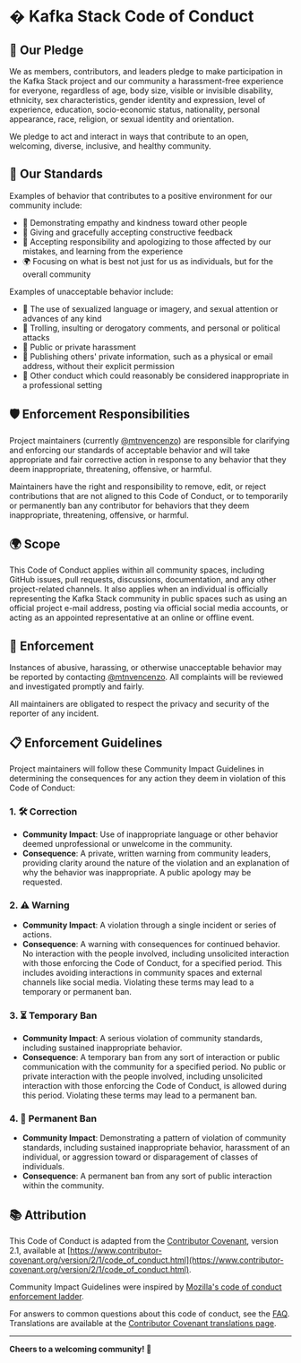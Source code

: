 # � Kafka Stack Code of Conduct

## 🤝 Our Pledge

We as members, contributors, and leaders pledge to make participation in the Kafka Stack project and our community a harassment-free experience for everyone, regardless of age, body size, visible or invisible disability, ethnicity, sex characteristics, gender identity and expression, level of experience, education, socio-economic status, nationality, personal appearance, race, religion, or sexual identity and orientation.

We pledge to act and interact in ways that contribute to an open, welcoming, diverse, inclusive, and healthy community.

## 📏 Our Standards

Examples of behavior that contributes to a positive environment for our community include:

- 🫶 Demonstrating empathy and kindness toward other people
- 💬 Giving and gracefully accepting constructive feedback
- 🤝 Accepting responsibility and apologizing to those affected by our mistakes, and learning from the experience
- 🌍 Focusing on what is best not just for us as individuals, but for the overall community

Examples of unacceptable behavior include:

- 🚫 The use of sexualized language or imagery, and sexual attention or advances of any kind
- 🚫 Trolling, insulting or derogatory comments, and personal or political attacks
- 🚫 Public or private harassment
- 🚫 Publishing others' private information, such as a physical or email address, without their explicit permission
- 🚫 Other conduct which could reasonably be considered inappropriate in a professional setting

## 🛡️ Enforcement Responsibilities

Project maintainers (currently [@mtnvencenzo](https://github.com/mtnvencenzo)) are responsible for clarifying and enforcing our standards of acceptable behavior and will take appropriate and fair corrective action in response to any behavior that they deem inappropriate, threatening, offensive, or harmful.

Maintainers have the right and responsibility to remove, edit, or reject contributions that are not aligned to this Code of Conduct, or to temporarily or permanently ban any contributor for behaviors that they deem inappropriate, threatening, offensive, or harmful.

## 🌍 Scope

This Code of Conduct applies within all community spaces, including GitHub issues, pull requests, discussions, documentation, and any other project-related channels. It also applies when an individual is officially representing the Kafka Stack community in public spaces such as using an official project e-mail address, posting via official social media accounts, or acting as an appointed representative at an online or offline event.

## 🚨 Enforcement

Instances of abusive, harassing, or otherwise unacceptable behavior may be reported by contacting [@mtnvencenzo](https://github.com/mtnvencenzo). All complaints will be reviewed and investigated promptly and fairly.

All maintainers are obligated to respect the privacy and security of the reporter of any incident.

## 📋 Enforcement Guidelines

Project maintainers will follow these Community Impact Guidelines in determining the consequences for any action they deem in violation of this Code of Conduct:

### 1. 🛠️ Correction
- **Community Impact**: Use of inappropriate language or other behavior deemed unprofessional or unwelcome in the community.
- **Consequence**: A private, written warning from community leaders, providing clarity around the nature of the violation and an explanation of why the behavior was inappropriate. A public apology may be requested.

### 2. ⚠️ Warning
- **Community Impact**: A violation through a single incident or series of actions.
- **Consequence**: A warning with consequences for continued behavior. No interaction with the people involved, including unsolicited interaction with those enforcing the Code of Conduct, for a specified period. This includes avoiding interactions in community spaces and external channels like social media. Violating these terms may lead to a temporary or permanent ban.

### 3. ⏳ Temporary Ban
- **Community Impact**: A serious violation of community standards, including sustained inappropriate behavior.
- **Consequence**: A temporary ban from any sort of interaction or public communication with the community for a specified period. No public or private interaction with the people involved, including unsolicited interaction with those enforcing the Code of Conduct, is allowed during this period. Violating these terms may lead to a permanent ban.

### 4. 🚫 Permanent Ban
- **Community Impact**: Demonstrating a pattern of violation of community standards, including sustained inappropriate behavior, harassment of an individual, or aggression toward or disparagement of classes of individuals.
- **Consequence**: A permanent ban from any sort of public interaction within the community.

## 📚 Attribution

This Code of Conduct is adapted from the [Contributor Covenant][homepage], version 2.1, available at [https://www.contributor-covenant.org/version/2/1/code_of_conduct.html](https://www.contributor-covenant.org/version/2/1/code_of_conduct.html).

Community Impact Guidelines were inspired by [Mozilla's code of conduct enforcement ladder](https://github.com/mozilla/diversity).

For answers to common questions about this code of conduct, see the [FAQ](https://www.contributor-covenant.org/faq). Translations are available at the [Contributor Covenant translations page](https://www.contributor-covenant.org/translations).

---

**Cheers to a welcoming community! 🍹**

[homepage]: https://www.contributor-covenant.org